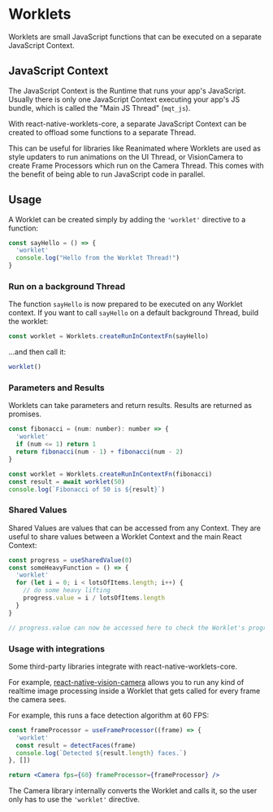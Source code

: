 # Worklets

Worklets are small JavaScript functions that can be executed on a separate JavaScript Context.

## JavaScript Context

The JavaScript Context is the Runtime that runs your app's JavaScript. Usually there is only one JavaScript Context executing your app's JS bundle, which is called the "Main JS Thread" (`mqt_js`).

With react-native-worklets-core, a separate JavaScript Context can be created to offload some functions to a separate Thread.

This can be useful for libraries like Reanimated where Worklets are used as style updaters to run animations on the UI Thread, or VisionCamera to create Frame Processors which run on the Camera Thread. This comes with the benefit of being able to run JavaScript code in parallel.

## Usage

A Worklet can be created simply by adding the `'worklet'` directive to a function:

```js
const sayHello = () => {
  'worklet'
  console.log("Hello from the Worklet Thread!")
}
```

### Run on a background Thread

The function `sayHello` is now prepared to be executed on any Worklet context.
If you want to call `sayHello` on a default background Thread, build the worklet:

```js
const worklet = Worklets.createRunInContextFn(sayHello)
```

...and then call it:

```js
worklet()
```

### Parameters and Results

Worklets can take parameters and return results. Results are returned as promises.

```js
const fibonacci = (num: number): number => {
  'worklet'
  if (num <= 1) return 1
  return fibonacci(num - 1) + fibonacci(num - 2)
}

const worklet = Worklets.createRunInContextFn(fibonacci)
const result = await worklet(50)
console.log(`Fibonacci of 50 is ${result}`)
```

### Shared Values

Shared Values are values that can be accessed from any Context.
They are useful to share values between a Worklet Context and the main React Context:

```js
const progress = useSharedValue(0)
const someHeavyFunction = () => {
  'worklet'
  for (let i = 0; i < lotsOfItems.length; i++) {
    // do some heavy lifting
    progress.value = i / lotsOfItems.length
  }
}

// progress.value can now be accessed here to check the Worklet's progress
```

### Usage with integrations

Some third-party libraries integrate with react-native-worklets-core.

For example, [react-native-vision-camera](https://github.com/mrousavy/react-native-vision-camera) allows you to run any kind of realtime image processing inside a Worklet that gets called for every frame the camera sees.

For example, this runs a face detection algorithm at 60 FPS:

```jsx
const frameProcessor = useFrameProcessor((frame) => {
  'worklet'
  const result = detectFaces(frame)
  console.log(`Detected ${result.length} faces.`)
}, [])

return <Camera fps={60} frameProcessor={frameProcessor} />
```

The Camera library internally converts the Worklet and calls it, so the user only has to use the `'worklet'` directive.

